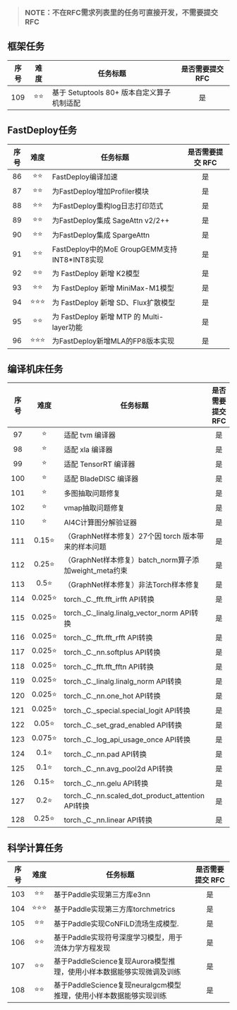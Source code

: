 > ### NOTE：不在RFC需求列表里的任务可直接开发，不需要提交RFC

## 框架任务

| 序号 |   难度    | 任务标题                                     | 是否需要提交 RFC |
| :--: | :-------: | -------------------------------------------- | :--------------: |
|  109   |  ⭐️⭐️   | 基于 Setuptools 80+ 版本自定义算子机制适配          |        是        |

## FastDeploy任务

| 序号 |   难度    | 任务标题                                     | 是否需要提交 RFC |
| :--: | :-------: | -------------------------------------------- | :--------------: |
|  86   |  ⭐️⭐️   | FastDeploy编译加速                  |        是        |
|  87   |  ⭐️⭐️   | 为FastDeploy增加Profiler模块                   |        是        |
|  88   |  ⭐️⭐️   | 为FastDeploy重构log日志打印范式 |        是        |
|  89   | ⭐️⭐️ | 为FastDeploy集成 SageAttn v2/2++         |        是        |
|  90   |  ⭐️⭐️   | 为FastDeploy集成  SpargeAttn                  |        是        |
|  91   |  ⭐️⭐️   | FastDeploy中的MoE GroupGEMM支持INT8*INT8实现   |        是        |
|  92   |  ⭐️⭐️   | 为 FastDeploy 新增 K2模型 |        是        |
|  93   | ⭐️⭐️ | 为 FastDeploy 新增 MiniMax-M1模型         |        是        |
|  94   |  ⭐️⭐️⭐️   | 为 FastDeploy 新增 SD、Flux扩散模型 |        是        |
|  95   | ⭐️⭐️ | 为 FastDeploy 新增 MTP 的 Multi-layer功能         |        是        |
|  96   |  ⭐️⭐️⭐️   | 为FastDeploy新增MLA的FP8版本实现 |        是        |

## 编译机床任务

| 序号 |   难度    | 任务标题                                | 是否需要提交 RFC |
| :--: | :-------: | ---------------------------------------------------------------------------------------------- | :--------------: |
|  97   |  ⭐  | 适配 tvm 编译器          |        是        |
|  98   |  ⭐  | 适配 xla 编译器          |        是        |
|  99   |  ⭐  | 适配 TensorRT 编译器     |        是        |
|  100   |  ⭐  | 适配 BladeDISC 编译器   |        是        |
|  101   |  ⭐  | 多图抽取问题修复         |        是        |
|  102   |  ⭐  | vmap抽取问题修复        |        是        |
|  110   |  ⭐  | AI4C计算图分解验证器        |        是        |
| 111 | 0.15⭐ | （GraphNet样本修复）27个因 torch 版本带来的样本问题 | 是
| 112 | 0.25⭐ | （GraphNet样本修复）batch_norm算子添加weight_meta约束 | 是
| 113 | 0.5⭐ | （GraphNet样本修复）非法Torch样本修复 | 是
| 114 | 0.025⭐ | torch._C._fft.fft_irfft API转换 | 是
| 115 | 0.025⭐ | torch._C._linalg.linalg_vector_norm API转换 | 是
| 116 | 0.025⭐ | torch._C._fft.fft_rfft API转换 | 是
| 117 | 0.025⭐ | torch._C._nn.softplus API转换 | 是
| 118 | 0.025⭐ | torch._C._fft.fft_fftn API转换 | 是
| 119 | 0.025⭐ | torch._C._linalg.linalg_norm API转换 | 是
| 120 | 0.025⭐ | torch._C._nn.one_hot API转换 | 是
| 121 | 0.025⭐ | torch._C._special.special_logit API转换 | 是
| 122 | 0.05⭐ | torch._C._set_grad_enabled API转换 | 是
| 123 | 0.075⭐ | torch._C._log_api_usage_once API转换 | 是
| 124 | 0.1⭐ | torch._C._nn.pad API转换 | 是
| 125 | 0.1⭐ | torch._C._nn.avg_pool2d API转换 | 是
| 126 | 0.15⭐ | torch._C._nn.gelu API转换 | 是
| 127 | 0.2⭐ | torch._C._nn.scaled_dot_product_attention API转换 | 是
| 128 | 0.25⭐ | torch._C._nn.linear API转换 | 是

## 科学计算任务

| 序号 |   难度    | 任务标题                                | 是否需要提交 RFC |
| :--: | :-------: | ---------------------------------------------------------------------------------------------- | :--------------: |
|  103   | ⭐️⭐️ | 基于Paddle实现第三方库e3nn               |        是        |
|  104   | ⭐️⭐️⭐️ | 基于Paddle实现第三方库torchmetrics               |        是        |
|  105   | ⭐️⭐️ | 基于Paddle实现CoNFiLD流场生成模型.       |        是        |
|  106   | ⭐️⭐️ | 基于Paddle实现符号深度学习模型，用于流体力学方程发现   |        是        |
|  107   | ⭐️⭐️ | 基于PaddleScience复现Aurora模型推理，使用小样本数据能够实现微调及训练   |    是    |
|  108   | ⭐️⭐️ | 基于PaddleScience复现neuralgcm模型推理，使用小样本数据能够实现训练 |   是    |

